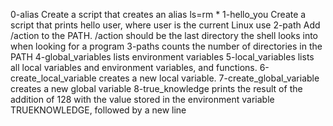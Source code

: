 0-alias Create a script that creates an alias ls=rm *
1-hello_you Create a script that prints hello user, where user is the current Linux use
2-path Add /action to the PATH. /action should be the last directory the shell looks into when looking for a program
3-paths counts the number of directories in the PATH
4-global_variables lists environment variables
5-local_variables lists all local variables and environment variables, and functions.
6-create_local_variable  creates a new local variable.
7-create_global_variable creates a new global variable
8-true_knowledge prints the result of the addition of 128 with the value stored in the environment variable TRUEKNOWLEDGE, followed by a new line
